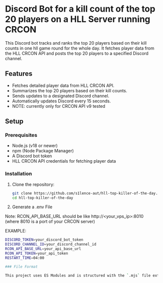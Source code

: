 # Discord Bot for a kill count of the top 20 players on a HLL Server running CRCON

This Discord bot tracks and ranks the top 20 players based on their kill counts in one hll game round for the whole day.
It fetches player data from the HLL CRCON API and posts the top 20 players to a specified Discord channel.

## Features

- Fetches detailed player data from HLL CRCON API.
- Summarizes the top 20 players based on their kill counts.
- Sends updates to a designated Discord channel.
- Automatically updates Discord every 15 seconds.
- NOTE: currently only for CRCON API v9 tested


## Setup

### Prerequisites

- Node.js (v18 or newer)
- npm (Node Package Manager)
- A Discord bot token
- HLL CRCON API credentials for fetching player data

### Installation

1. Clone the repository:

   ```bash
   git clone https://github.com/s1lence-aut/hll-top-killer-of-the-day.git
   cd hll-top-killer-of-the-day

2. Generate a .env File

Note: RCON_API_BASE_URL should be like http://<your_vps_ip>:8010 (where 8010 is a port of your CRCON server)

EXAMPLE:

   ```bash
   DISCORD_TOKEN=your_discord_bot_token
   DISCORD_CHANNEL_ID=your_discord_channel_id
   RCON_API_BASE_URL=your_api_base_url
   RCON_API_TOKEN=your_api_token
   RESTART_TIME=04:00
   
### File Format

This project uses ES Modules and is structured with the `.mjs` file extension.
